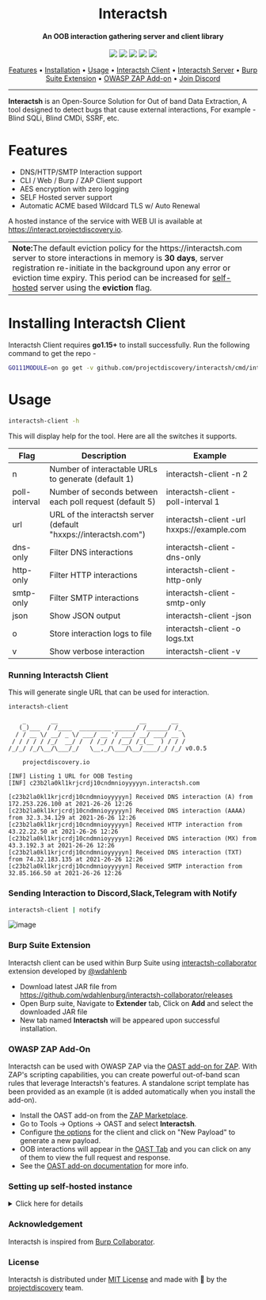 <h1 align="center">Interactsh</h1>
<h4 align="center">An OOB interaction gathering server and client library</h4>


<p align="center">
<a href="https://opensource.org/licenses/MIT"><img src="https://img.shields.io/badge/license-MIT-_red.svg"></a>
<a href="https://github.com/projectdiscovery/interactsh/issues"><img src="https://img.shields.io/badge/contributions-welcome-brightgreen.svg?style=flat"></a>
<a href="https://goreportcard.com/badge/github.com/projectdiscovery/interactsh"><img src="https://goreportcard.com/badge/github.com/projectdiscovery/interactsh"></a>
<a href="https://twitter.com/pdiscoveryio"><img src="https://img.shields.io/twitter/follow/pdiscoveryio.svg?logo=twitter"></a>
<a href="https://discord.gg/projectdiscovery"><img src="https://img.shields.io/discord/695645237418131507.svg?logo=discord"></a>
</p>

<p align="center">
  <a href="#features">Features</a> •
  <a href="#installing-interactsh-client">Installation</a> •
  <a href="#usage">Usage</a> •
  <a href="#running-interactsh-client">Interactsh Client</a> •
  <a href="#setting-up-self-hosted-instance">Interactsh Server</a> •
  <a href="#burp-suite-extension">Burp Suite Extension</a> •
  <a href="#owasp-zap-add-on">OWASP ZAP Add-on</a> •
  <a href="https://discord.gg/projectdiscovery">Join Discord</a>
</p>

---

**Interactsh** is an Open-Source Solution for Out of band Data Extraction, A tool designed to detect bugs that cause external interactions, For example - Blind SQLi, Blind CMDi, SSRF, etc.


# Features

- DNS/HTTP/SMTP Interaction support
- CLI / Web / Burp / ZAP Client support
- AES encryption with zero logging
- SELF Hosted server support
- Automatic ACME based Wildcard TLS w/ Auto Renewal

A hosted instance of the service with WEB UI is available at https://interact.projectdiscovery.io.


<table>
<td>
<b>Note:</b>The default eviction policy for the https://interactsh.com server to store interactions in memory is <b>30 days</b>, server registration re-initiate in the background upon any error or eviction time expiry. This period can be increased for <a href="#setting-up-self-hosted-instance">self-hosted</a> server using the <b>eviction</b> flag.
</td>
</table>


# Installing Interactsh Client

Interactsh Client requires **go1.15+** to install successfully. Run the following command to get the repo - 

```sh
GO111MODULE=on go get -v github.com/projectdiscovery/interactsh/cmd/interactsh-client
```

# Usage

```sh
interactsh-client -h
```

This will display help for the tool. Here are all the switches it supports.

| Flag          | Description                                                  | Example                                    |
| ------------- | ------------------------------------------------------------ | ------------------------------------------ |
| n             | Number of interactable URLs to generate (default 1)          | interactsh-client -n 2                     |
| poll-interval | Number of seconds between each poll request (default 5)      | interactsh-client -poll-interval 1         |
| url           | URL of the interactsh server (default "hxxps://interactsh.com") | interactsh-client -url hxxps://example.com |
| dns-only      | Filter DNS  interactions                                     | interactsh-client -dns-only                |
| http-only     | Filter HTTP interactions                                     | interactsh-client -http-only               |
| smtp-only     | Filter SMTP interactions                                     | interactsh-client -smtp-only               |
| json          | Show JSON output                                             | interactsh-client -json                    |
| o             | Store interaction logs to file                               | interactsh-client -o logs.txt              |
| v             | Show verbose interaction                                     | interactsh-client -v                       |


### Running Interactsh Client

This will generate single URL that can be used for interaction.

```console
interactsh-client

    _       __                       __       __  
   (_)___  / /____  _________ ______/ /______/ /_ 
  / / __ \/ __/ _ \/ ___/ __ '/ ___/ __/ ___/ __ \
 / / / / / /_/  __/ /  / /_/ / /__/ /_(__  ) / / /
/_/_/ /_/\__/\___/_/   \__,_/\___/\__/____/_/ /_/ v0.0.5

    projectdiscovery.io

[INF] Listing 1 URL for OOB Testing
[INF] c23b2la0kl1krjcrdj10cndmnioyyyyyn.interactsh.com

[c23b2la0kl1krjcrdj10cndmnioyyyyyn] Received DNS interaction (A) from 172.253.226.100 at 2021-26-26 12:26
[c23b2la0kl1krjcrdj10cndmnioyyyyyn] Received DNS interaction (AAAA) from 32.3.34.129 at 2021-26-26 12:26
[c23b2la0kl1krjcrdj10cndmnioyyyyyn] Received HTTP interaction from 43.22.22.50 at 2021-26-26 12:26
[c23b2la0kl1krjcrdj10cndmnioyyyyyn] Received DNS interaction (MX) from 43.3.192.3 at 2021-26-26 12:26
[c23b2la0kl1krjcrdj10cndmnioyyyyyn] Received DNS interaction (TXT) from 74.32.183.135 at 2021-26-26 12:26
[c23b2la0kl1krjcrdj10cndmnioyyyyyn] Received SMTP interaction from 32.85.166.50 at 2021-26-26 12:26
```

### Sending Interaction to Discord,Slack,Telegram with Notify

```sh
interactsh-client | notify
```

![image](https://user-images.githubusercontent.com/8293321/116283535-9bcac180-a7a9-11eb-94d5-0313d4812fef.png)


### Burp Suite Extension

Interactsh client can be used within Burp Suite using [interactsh-collaborator](https://github.com/wdahlenburg/interactsh-collaborator) extension developed by [@wdahlenb](https://twitter.com/wdahlenb)

- Download latest JAR file from https://github.com/wdahlenburg/interactsh-collaborator/releases
- Open Burp suite, Navigate to **Extender** tab, Click on **Add** and select the downloaded JAR file
- New tab named **Interactsh** will be appeared upon successful installation.


### OWASP ZAP Add-On

Interactsh can be used with OWASP ZAP via the [OAST add-on for ZAP](https://www.zaproxy.org/docs/desktop/addons/oast-support/). With ZAP's scripting capabilities, you can create powerful out-of-band scan rules that leverage Interactsh's features. A standalone script template has been provided as an example (it is added automatically when you install the add-on).

- Install the OAST add-on from the [ZAP Marketplace](https://www.zaproxy.org/addons/).
- Go to Tools &rarr; Options &rarr; OAST and select **Interactsh**.
- Configure [the options](https://www.zaproxy.org/docs/desktop/addons/oast-support/services/interactsh/options/) for the client and click on "New Payload" to generate a new payload.
- OOB interactions will appear in the [OAST Tab](https://www.zaproxy.org/docs/desktop/addons/oast-support/tab/) and you can click on any of them to view the full request and response.
- See the [OAST add-on documentation](https://www.zaproxy.org/docs/desktop/addons/oast-support/) for more info.


### Setting up self-hosted instance 

<details>
<summary>Click here for details</summary>
<br>


1. Navigate to `https://dcc.godaddy.com/manage/{{domain}}/dns/hosts` > Advanced Features > Host names, add `ns1` and `ns2` as hostnames with the **IP** of your server.
 
2. Navigate to `https://dns.godaddy.com/{{domain}}/nameservers` > Enter my own nameservers (advanced) > Add `ns1.{{domain}}` and `ns2.{{domain}}` as name servers.

3. Installing **interactsh-server** on your server.

```bash
GO111MODULE=on go get -v github.com/projectdiscovery/interactsh/cmd/interactsh-server
```

4. Starting **interactsh-server**, to ensure server is always running in the background, make sure to start the server in the screen session.

```bash
interactsh-server -domain {{Domain}} -hostmaster admin@{{Domain}} -ip {{Server_IP}} -listen-ip {{Server_IP}}
```

```bash
interactsh-server -domain example.com -hostmaster admin@example.com -ip XX.XX.XX.XX -listen-ip XX.XX.XX.XX
```

Server setup should be completed with this, now client can be used to generate your own payloads.

5. Installing **interactsh-client** for using interactsh service.

```
GO111MODULE=on go get -v github.com/projectdiscovery/interactsh/cmd/interactsh-client
```

6. Running **interactsh-clien**t with **self-hosted** domain.

```
interactsh-client -url https://example.com
```

</details>

### Acknowledgement

Interactsh is inspired from [Burp Collaborator](https://portswigger.net/burp/documentation/collaborator).

### License

Interactsh is distributed under [MIT License](https://github.com/projectdiscovery/interactsh/blob/master/LICENSE.md) and made with 🖤 by the [projectdiscovery](https://projectdiscovery.io) team.

